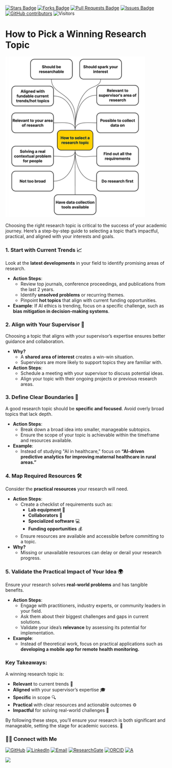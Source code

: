 <a href="https://github.com/drshahizan/short-course/stargazers"><img src="https://img.shields.io/github/stars/drshahizan/short-course" alt="Stars Badge"/></a>
<a href="https://github.com/drshahizan/short-course/network/members"><img src="https://img.shields.io/github/forks/drshahizan/short-course" alt="Forks Badge"/></a>
<a href="https://github.com/drshahizan/short-course/pulls"><img src="https://img.shields.io/github/issues-pr/drshahizan/short-course" alt="Pull Requests Badge"/></a>
<a href="https://github.com/drshahizan/short-course"><img src="https://img.shields.io/github/issues/drshahizan/short-course" alt="Issues Badge"/></a>
<a href="https://github.com/drshahizan/short-course/graphs/contributors"><img alt="GitHub contributors" src="https://img.shields.io/github/contributors/drshahizan/short-course?color=2b9348"></a>
![Visitors](https://api.visitorbadge.io/api/visitors?path=https%3A%2F%2Fgithub.com%2Fdrshahizan%2Fshort-course&labelColor=%23d9e3f0&countColor=%23697689&style=flat)

# How to Pick a Winning Research Topic

 <img src="https://github.com/drshahizan/short-course/blob/main/25upsi/images/rt.jpeg" alt="Image Alt Text"  height="500">

Choosing the right research topic is critical to the success of your academic journey. Here’s a step-by-step guide to selecting a topic that’s impactful, practical, and aligned with your interests and goals.



### **1. Start with Current Trends 📈**
Look at the **latest developments** in your field to identify promising areas of research.
- **Action Steps**:
  - Review top journals, conference proceedings, and publications from the last 2 years.
  - Identify **unsolved problems** or recurring themes.
  - Pinpoint **hot topics** that align with current funding opportunities.  
- **Example**: If AI ethics is trending, focus on a specific challenge, such as **bias mitigation in decision-making systems**.



### **2. Align with Your Supervisor 🤝**
Choosing a topic that aligns with your supervisor’s expertise ensures better guidance and collaboration.
- **Why?**
  - A **shared area of interest** creates a win-win situation.
  - Supervisors are more likely to support topics they are familiar with.  
- **Action Steps**:
  - Schedule a meeting with your supervisor to discuss potential ideas.
  - Align your topic with their ongoing projects or previous research areas.



### **3. Define Clear Boundaries 🎯**
A good research topic should be **specific and focused**. Avoid overly broad topics that lack depth.
- **Action Steps**:
  - Break down a broad idea into smaller, manageable subtopics.
  - Ensure the scope of your topic is achievable within the timeframe and resources available.  
- **Example**:
  - Instead of studying "AI in healthcare," focus on **“AI-driven predictive analytics for improving maternal healthcare in rural areas.”**



### **4. Map Required Resources 🛠️**
Consider the **practical resources** your research will need.  
- **Action Steps**:
  - Create a checklist of requirements such as:
    - **Lab equipment** 🧪
    - **Collaborators** 👥
    - **Specialized software** 💻
    - **Funding opportunities** 💰  
  - Ensure resources are available and accessible before committing to a topic.  
- **Why?**
  - Missing or unavailable resources can delay or derail your research progress.



### **5. Validate the Practical Impact of Your Idea 🌍**
Ensure your research solves **real-world problems** and has tangible benefits.
- **Action Steps**:
  - Engage with practitioners, industry experts, or community leaders in your field.
  - Ask them about their biggest challenges and gaps in current solutions.
  - Validate your idea’s **relevance** by assessing its potential for implementation.  
- **Example**:
  - Instead of theoretical work, focus on practical applications such as **developing a mobile app for remote health monitoring.**



### **Key Takeaways:**
A winning research topic is:
- **Relevant** to current trends 📰  
- **Aligned** with your supervisor’s expertise 🎓  
- **Specific** in scope 🔍  
- **Practical** with clear resources and actionable outcomes ⚙️  
- **Impactful** for solving real-world challenges 🌟  

By following these steps, you’ll ensure your research is both significant and manageable, setting the stage for academic success. 🚀

### 🙌🏻 Connect with Me
<p align="left">
    <a href="https://github.com/drshahizan" target="_blank"><img alt="GitHub" src="https://img.shields.io/badge/-@drshahizan-181717?style=flat-square&logo=GitHub&logoColor=white"></a>
    <a href="https://www.linkedin.com/in/drshahizan" target="_blank"><img alt="LinkedIn" src="https://img.shields.io/badge/-drshahizan-blue?style=flat-square&logo=Linkedin&logoColor=white&link=https://www.linkedin.com/in/drshahizan/"></a>
    <a href="mailto:shahizan@utm.my" target="_blank"><img alt="Email" src="https://img.shields.io/badge/-shahizan@utm.my-c14438?style=flat-square&logo=Gmail&logoColor=white&link=mailto:shahizan@utm.my.com"></a>
    <a href="https://www.researchgate.net/profile/Mohd-Othman-28" target="_blank"><img alt="ResearchGate" src="https://img.shields.io/badge/-ResearchGate-00CCBB?style=flat-square&logo=ResearchGate&logoColor=white"></a>
    <a href="https://orcid.org/0000-0003-4261-1873" target="_blank"><img alt="ORCID" src="https://img.shields.io/badge/-ORCID-A6CE39?style=flat-square&logo=ORCID&logoColor=white"></a> 
 <a href="https://visitorbadge.io/status?path=https%3A%2F%2Fgithub.com%2Fdrshahizan" target="_blank"><img alt="A" src="https://api.visitorbadge.io/api/visitors?path=https%3A%2F%2Fgithub.com%2Fdrshahizan&labelColor=%23697689&countColor=%23555555&style=plastic"></a>
 
![](https://hit.yhype.me/github/profile?user_id=81284918)
</p>
